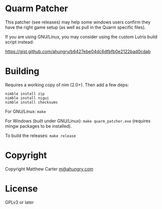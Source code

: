 # Quarm Patcher

This patcher (see releases) may help some windows users confirm they
have the right game setup (as well as pull in the Quarm specific files).

If you are using GNU/Linux, you may consider using the custom Lutris
build script instead:

https://gist.github.com/ahungry/b6427ebe04dc6dfbfb0e2122bad0cdab


# Building

Requires a working copy of nim (2.0+).
Then add a few deps:

```
nimble install zip
nimble install nigui
nimble install checksums
```

For GNU/Linux: `make`

For Windows (built under GNU/Linux): `make quarm_patcher.exe`
(requires mingw packages to be installed).

To build the releases: `make release`

# Copyright
Copyright Matthew Carter <m@ahungry.com>

# License
GPLv3 or later

